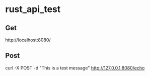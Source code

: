 # rust_api_test

## Get
http://localhost:8080/

## Post
curl -X POST -d "This is a test message" http://127.0.0.1:8080/echo
